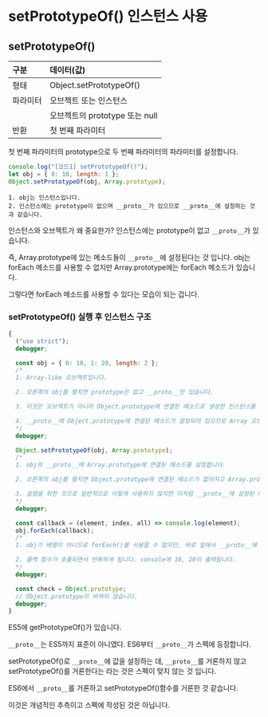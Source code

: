 # setPrototypeOf() 인스턴스 사용

## setPrototypeOf()

| 구분     | 데이터(값)                     |
| :------- | :----------------------------- |
| 형태     | Object.setPrototypeOf()        |
| 파라미터 | 오브젝트 또는 인스턴스         |
|          | 오브젝트의 prototype 또는 null |
| 반환     | 첫 번째 파라미터               |

첫 번째 파라미터의 prototype으로 두 번째 파라미터의 파라미터를 설정합니다.

```js
console.log("[코드1] setPrototypeOf()");
let obj = { 0: 10, length: 1 };
Object.setPrototypeOf(obj, Array.prototype);
```

    1. obj는 인스턴스입니다.
    2. 인스턴스에는 prototype이 없으며 __proto__가 있으므로 __proto__에 설정하는 것과 같습니다.

인스턴스와 오브젝트가 왜 중요한가? 인스턴스에는 prototype이 없고 `__proto__`가 있습니다.

즉, Array.prototype에 있는 메소드들이 `__proto__`에 설정된다는 것 입니다. obj는 forEach 메소드를 사용할 수 없지만 Array.prototype에는 forEach 메소드가 있습니다.

그렇다면 forEach 메소드를 사용할 수 있다는 모습이 되는 겁니다.

### setPrototypeOf() 실행 후 인스턴스 구조

```js
{
  ("use strict");
  debugger;

  const obj = { 0: 10, 1: 20, length: 2 };
  /*
  1. Array-like 오브젝트입니다.

  2. 오른쪽의 obj를 펼치면 prototype은 없고 __proto__만 있습니다.

  3. 이것은 오브젝트가 아니라 Object.prototype에 연결된 메소드로 생성한 인스턴스를 뜻합니다.

  4. __proto__에 Object.prototype에 연결된 메소드가 설정되어 있으므로 Array 오브젝트의 메소드를 사용할 수 없습니다.
  */
  debugger;

  Object.setPrototypeOf(obj, Array.prototype);
  /*
  1. obj의 __proto__에 Array.prototype에 연결된 메소드를 설정합니다.

  2. 오른쪽의 obj를 펼치면 Object.prototype에 연결된 메소드가 없어지고 Array.prototype에 연결된 메소드가 표시됩니다.

  3. 설명을 위한 것으로 일반적으로 이렇게 사용하지 않지만 이처럼 __proto__에 설정된 메소드를 바꿀 수 있습니다.
  */
  debugger;

  const callback = (element, index, all) => console.log(element);
  obj.forEach(callback);
  /*
  1. obj가 배열이 아니므로 forEach()를 사용할 수 없지만, 바로 앞에서 __proto__에 Array.prototype에 연결된 메소드를 설정했으므로 사용할 수 있습니다.

  2. 콜백 함수가 호출되면서 반복하게 됩니다. console에 10, 20이 출력됩니다.
  */
  debugger;

  const check = Object.prototype;
  // Object.prototype이 바뀌지 않습니다.
  debugger;
}
```

ES5에 getPrototypeOf()가 있습니다.

`__proto__`는 ES5까지 표준이 아니였다. ES6부터 `__proto__`가 스펙에 등장합니다.

setPrototypeOf()로 `__proto__`에 값을 설정하는 데, `__proto__`를 거론하지 않고 setPrototypeOf()를 거론한다는 라는 것은 스펙이 맞지 않는 것 입니다.

ES6에서 `__proto__`를 거론하고 setPrototypeOf()함수를 거론한 것 같습니다.

이것은 개념적인 추측이고 스펙에 작성된 것은 아닙니다.
